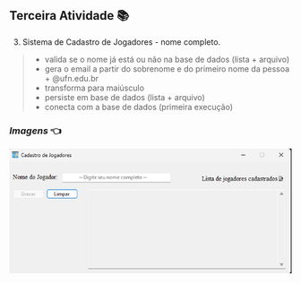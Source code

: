﻿## Terceira Atividade :books:

3. Sistema de Cadastro de Jogadores - nome completo.
> - valida se o nome já está ou não na base de dados (lista + arquivo)
> - gera o email a partir do sobrenome e do primeiro nome da pessoa + @ufn.edu.br
> - transforma para maiúsculo
> - persiste em base de dados (lista + arquivo)
> - conecta com a base de dados (primeira execução)


### **_Imagens_** :point_left:

<img title="Imagem windows forms" src="https://github.com/IsaiasBrrsJ/Atos-DotNet/blob/main/Windows%20Forms-Exercicios/QuartoExercicio/Images/Front.jpg.png" /> 
